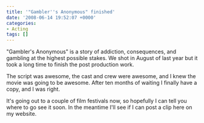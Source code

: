 ```yaml
---
title: '"Gambler''s Anonymous" finished'
date: '2008-06-14 19:52:07 +0000'
categories:
- Acting
tags: []
---
```

"Gambler's Anonymous" is a story of addiction, consequences, and gambling at the
highest possible stakes. We shot in August of last year but it took a long time
to finish the post production work.

The script was awesome, the cast and crew were awesome, and I knew the movie was
going to be awesome. After ten months of waiting I finally have a copy, and I
was right.

It's going out to a couple of film festivals now, so hopefully I can tell you
where to go see it soon. In the meantime I'll see if I can post a clip here on
my website.

